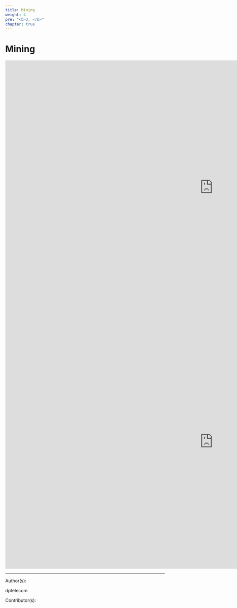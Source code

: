 ```yaml
---
title: Mining
weight: 4
pre: "<b>3. </b>"
chapter: true
---
```


# Mining

<iframe width="1309" height="802" src="https://www.youtube.com/embed/PhXsLhLuQE8" frameborder="0" allow="autoplay; encrypted-media" allowfullscreen></iframe>


<iframe width="1309" height="802" src="https://www.youtube.com/embed/N0M1ssDD6QI" frameborder="0" allow="autoplay; encrypted-media" allowfullscreen></iframe>


---
Author(s):

dptelecom

Contributor(s):


